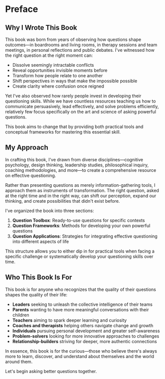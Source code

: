 # Preface

## Why I Wrote This Book

This book was born from years of observing how questions shape outcomes—in boardrooms and living rooms, in therapy sessions and team meetings, in personal reflections and public debates. I've witnessed how the right question at the right moment can:

- Dissolve seemingly intractable conflicts
- Reveal opportunities invisible moments before
- Transform how people relate to one another
- Shift perspectives in ways that make the impossible possible
- Create clarity where confusion once reigned

Yet I've also observed how rarely people invest in developing their questioning skills. While we have countless resources teaching us how to communicate persuasively, lead effectively, and solve problems efficiently, relatively few focus specifically on the art and science of asking powerful questions.

This book aims to change that by providing both practical tools and conceptual frameworks for mastering this essential skill.

## My Approach

In crafting this book, I've drawn from diverse disciplines—cognitive psychology, design thinking, leadership studies, philosophical inquiry, coaching methodologies, and more—to create a comprehensive resource on effective questioning.

Rather than presenting questions as merely information-gathering tools, I approach them as instruments of transformation. The right question, asked at the right time and in the right way, can shift our perception, expand our thinking, and create possibilities that didn't exist before.

I've organized the book into three sections:

1. **Question Toolbox**: Ready-to-use questions for specific contexts
2. **Question Frameworks**: Methods for developing your own powerful questions
3. **Question Applications**: Strategies for integrating effective questioning into different aspects of life

This structure allows you to either dip in for practical tools when facing a specific challenge or systematically develop your questioning skills over time.

## Who This Book Is For

This book is for anyone who recognizes that the quality of their questions shapes the quality of their life:

- **Leaders** seeking to unleash the collective intelligence of their teams
- **Parents** wanting to have more meaningful conversations with their children
- **Teachers** aiming to spark deeper learning and curiosity
- **Coaches and therapists** helping others navigate change and growth
- **Individuals** pursuing personal development and greater self-awareness
- **Problem-solvers** looking for more innovative approaches to challenges
- **Relationship-builders** striving for deeper, more authentic connections

In essence, this book is for the curious—those who believe there's always more to learn, discover, and understand about themselves and the world around them.

Let's begin asking better questions together.
